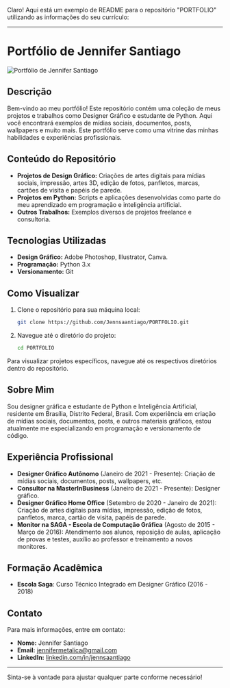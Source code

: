 Claro! Aqui está um exemplo de README para o repositório "PORTFOLIO" utilizando as informações do seu currículo:

---

# Portfólio de Jennifer Santiago

![Portfólio de Jennifer Santiago](https://via.placeholder.com/728x90.png?text=Portf%C3%B3lio+de+Jennifer+Santiago)

## Descrição

Bem-vindo ao meu portfólio! Este repositório contém uma coleção de meus projetos e trabalhos como Designer Gráfico e estudante de Python. Aqui você encontrará exemplos de mídias sociais, documentos, posts, wallpapers e muito mais. Este portfólio serve como uma vitrine das minhas habilidades e experiências profissionais.

## Conteúdo do Repositório

- **Projetos de Design Gráfico:** Criações de artes digitais para mídias sociais, impressão, artes 3D, edição de fotos, panfletos, marcas, cartões de visita e papéis de parede.
- **Projetos em Python:** Scripts e aplicações desenvolvidas como parte do meu aprendizado em programação e inteligência artificial.
- **Outros Trabalhos:** Exemplos diversos de projetos freelance e consultoria.

## Tecnologias Utilizadas

- **Design Gráfico:** Adobe Photoshop, Illustrator, Canva.
- **Programação:** Python 3.x
- **Versionamento:** Git

## Como Visualizar

1. Clone o repositório para sua máquina local:
    ```bash
    git clone https://github.com/Jennsaantiago/PORTFOLIO.git
    ```
2. Navegue até o diretório do projeto:
    ```bash
    cd PORTFOLIO
    ```

Para visualizar projetos específicos, navegue até os respectivos diretórios dentro do repositório.

## Sobre Mim

Sou designer gráfica e estudante de Python e Inteligência Artificial, residente em Brasília, Distrito Federal, Brasil. Com experiência em criação de mídias sociais, documentos, posts, e outros materiais gráficos, estou atualmente me especializando em programação e versionamento de código.

## Experiência Profissional

- **Designer Gráfico Autônomo** (Janeiro de 2021 - Presente): Criação de mídias sociais, documentos, posts, wallpapers, etc.
- **Consultor na MasterInBusiness** (Janeiro de 2021 - Presente): Designer gráfico.
- **Designer Gráfico Home Office** (Setembro de 2020 - Janeiro de 2021): Criação de artes digitais para mídias, impressão, edição de fotos, panfletos, marca, cartão de visita, papéis de parede.
- **Monitor na SAGA - Escola de Computação Gráfica** (Agosto de 2015 - Março de 2016): Atendimento aos alunos, reposição de aulas, aplicação de provas e testes, auxílio ao professor e treinamento a novos monitores.

## Formação Acadêmica

- **Escola Saga**: Curso Técnico Integrado em Designer Gráfico (2016 - 2018)

## Contato

Para mais informações, entre em contato:

- **Nome:** Jennifer Santiago
- **Email:** [jennifermetalica@gmail.com](mailto:jennifermetalica@gmail.com)
- **LinkedIn:** [linkedin.com/in/jennsaantiago](https://www.linkedin.com/in/jennsaantiago)

---

Sinta-se à vontade para ajustar qualquer parte conforme necessário!
